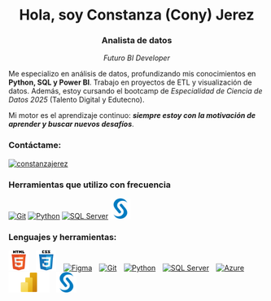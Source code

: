 <h1 align="center">Hola, soy Constanza (Cony) Jerez</h1>
<h3 align="center">Analista de datos</h3>
<p align="center"><em>Futuro BI Developer</em></p>


Me especializo en análisis de datos, profundizando mis conocimientos en **Python, SQL y Power BI**. Trabajo en proyectos de ETL y visualización de datos. Además, estoy cursando el bootcamp de *Especialidad de Ciencia de Datos 2025* (Talento Digital y Edutecno).

Mi motor es el aprendizaje continuo: ***siempre estoy con la motivación de aprender y buscar nuevos desafíos***.


<h3 align="left">Contáctame:</h3>
<p align="left">
<a href="https://linkedin.com/in/constanzajerez" target="blank">
   <img align="center" src="https://raw.githubusercontent.com/rahuldkjain/github-profile-readme-generator/master/src/images/icons/Social/linked-in-alt.svg" alt="constanzajerez" height="30" width="40" /></a> 
</p>
<h3 align="left">Herramientas que utilizo con frecuencia</h3>
<p align="left">
   <a href="https://git-scm.com/" target="blank">
    <img src="https://cdn.jsdelivr.net/gh/devicons/devicon/icons/git/git-original.svg" alt="Git" height="40" width="40" /></a>
  <a href="https://www.python.org" target="blank">
    <img src="https://cdn.jsdelivr.net/gh/devicons/devicon/icons/python/python-original.svg" alt="Python" height="40" width="40" /></a>
  <a href="https://www.microsoft.com/sql-server" target="blank">
    <img src="https://cdn.jsdelivr.net/gh/devicons/devicon/icons/microsoftsqlserver/microsoftsqlserver-plain.svg" alt="SQL Server" height="40" width="40" /></a>
   <a href="https://www.sas.com" target="blank">
    <img src="Constanza-Jerez-main/images/logo_SAS.png" alt="SAS" height="40" width="40" /></a>
  
</p>
<h3 align="left">Lenguajes y herramientas:</h3>
<p align="left">
  <!-- 1. HTML5 -->
  <a href="https://www.w3.org/html/" target="blank" rel="noreferrer">
    <img
      src="https://raw.githubusercontent.com/devicons/devicon/master/icons/html5/html5-original-wordmark.svg"
      alt="HTML5"
      width="40"
      height="40"
      style="margin-right: 10px;"
    /></a>

  <!-- 2. CSS3 -->
  <a href="https://www.w3schools.com/css/" target="blank" rel="noreferrer">
    <img
      src="https://raw.githubusercontent.com/devicons/devicon/master/icons/css3/css3-original-wordmark.svg"
      alt="CSS3"
      width="40"
      height="40"
      style="margin-right: 10px;"
    /></a>

  <!-- 3. Figma -->
  <a href="https://www.figma.com/" target="blank" rel="noreferrer">
    <img
      src="https://www.vectorlogo.zone/logos/figma/figma-icon.svg"
      alt="Figma"
      width="40"
      height="40"
      style="margin-right: 10px;"
    /></a>

  <!-- 4. Git -->
  <a href="https://git-scm.com/" target="blank" rel="noreferrer">
    <img
      src="https://cdn.jsdelivr.net/gh/devicons/devicon/icons/git/git-original.svg"
      alt="Git"
      width="40"
      height="40"
      style="margin-right: 10px;"
    /></a>

  <!-- 5. Python -->
  <a href="https://www.python.org" target="_blank" rel="noreferrer">
    <img
      src="https://cdn.jsdelivr.net/gh/devicons/devicon/icons/python/python-original.svg"
      alt="Python"
      width="40"
      height="40"
      style="margin-right: 10px;"
    /></a>

  <!-- 6. SQL Server -->
  <a href="https://www.microsoft.com/en-us/sql-server" target="_blank" rel="noreferrer">
    <img
      src="https://cdn.jsdelivr.net/gh/devicons/devicon/icons/microsoftsqlserver/microsoftsqlserver-plain.svg"
      alt="SQL Server"
      width="40"
      height="40"
      style="margin-right: 10px;"
    /></a>

  <!-- 7. Azure -->
  <a href="https://azure.microsoft.com/" target="_blank" rel="noreferrer">
    <img
      src="https://cdn.jsdelivr.net/gh/devicons/devicon/icons/azure/azure-original.svg"
      alt="Azure"
      width="40"
      height="40"
      style="margin-right: 10px;"
    /></a>

  <!-- 8. Power BI -->
  <a href="https://powerbi.microsoft.com/" target="_blank" rel="noreferrer">
    <img
      src="Constanza-Jerez-main/images/powerbi-original.jpg"
      alt="Power BI"
      width="80"
      height="40"
      style="margin-right: 10px;"
    /></a>

  <!-- 9. SAS -->
  <a href="https://www.sas.com/" target="_blank" rel="noreferrer">
    <img
      src="Constanza-Jerez-main/images/logo_SAS.png"
      alt="SAS"
      width="40"
      height="40"
      style="margin-right: 10px;"
    /></a>
</p>
